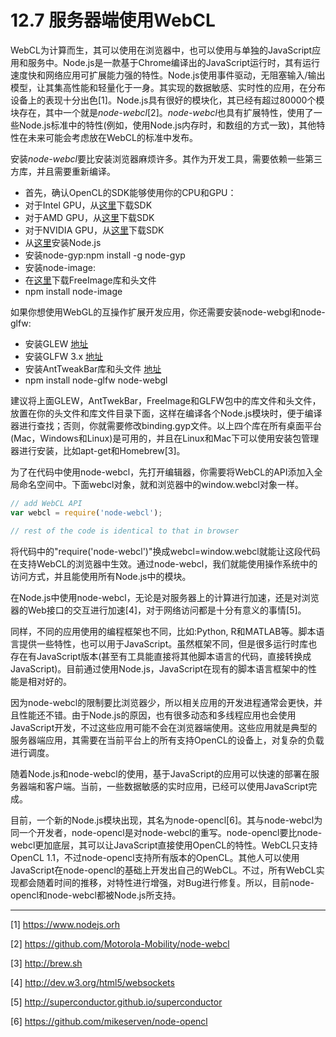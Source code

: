 # 12.7 服务器端使用WebCL

WebCL为计算而生，其可以使用在浏览器中，也可以使用与单独的JavaScript应用和服务中。Node.js是一款基于Chrome编译出的JavaScript运行时，其有运行速度快和网络应用可扩展能力强的特性。Node.js使用事件驱动，无阻塞输入/输出模型，让其集高性能和轻量化于一身。其实现的数据敏感、实时性的应用，在分布设备上的表现十分出色[1]。Node.js具有很好的模块化，其已经有超过80000个模块存在，其中一个就是*node-webcl*[2]。*node-webcl*也具有扩展特性，使用了一些Node.js标准中的特性(例如，使用Node.js内存时，和数组的方式一致)，其他特性在未来可能会考虑放在WebCL的标准中发布。

安装*node-webcl*要比安装浏览器麻烦许多。其作为开发工具，需要依赖一些第三方库，并且需要重新编译。

- 首先，确认OpenCL的SDK能够使用你的CPU和GPU：
 - 对于Intel GPU，从[这里](https://software.intel.com/en-us/vcsource/tools/opencl-sdk)下载SDK
 - 对于AMD GPU，从[这里](https://developer.amd.com/tools-and-sdks/opencl-zone/amd-accelerated-paralled-processing-app-sdk)下载SDK
 - 对于NVIDIA GPU，从[这里](https://developer.nvidia.com/opencl)下载SDK
- 从[这里](http://nodejs.org)安装Node.js
- 安装node-gyp:npm install -g node-gyp
- 安装node-image:
 - 在[这里](http://freeimage.sourceforge.net)下载FreeImage库和头文件
 - npm install node-image

如果你想使用WebGL的互操作扩展开发应用，你还需要安装node-webgl和node-glfw:

- 安装GLEW [地址](http://glew.sourceforge.net)
- 安装GLFW 3.x [地址](http://www.glfw.org)
- 安装AntTweakBar库和头文件 [地址](http://anttweakbar.sourceforge.net)
- npm install node-glfw node-webgl

建议将上面GLEW，AntTwekBar，FreeImage和GLFW包中的库文件和头文件，放置在你的头文件和库文件目录下面，这样在编译各个Node.js模块时，便于编译器进行查找；否则，你就需要修改binding.gyp文件。以上四个库在所有桌面平台(Mac，Windows和Linux)是可用的，并且在Linux和Mac下可以使用安装包管理器进行安装，比如apt-get和Homebrew[3]。

为了在代码中使用node-webcl，先打开编辑器，你需要将WebCL的API添加入全局命名空间中。下面webcl对象，就和浏览器中的window.webcl对象一样。

```JavaScript
// add WebCL API
var webcl = require('node-webcl');

// rest of the code is identical to that in browser
```

将代码中的"require('node-webcl')"换成webcl=window.webcl就能让这段代码在支持WebCL的浏览器中生效。通过node-webcl，我们就能使用操作系统中的访问方式，并且能使用所有Node.js中的模块。

在Node.js中使用node-webcl，无论是对服务器上的计算进行加速，还是对浏览器的Web接口的交互进行加速[4]，对于网络访问都是十分有意义的事情[5]。

同样，不同的应用使用的编程框架也不同，比如:Python, R和MATLAB等。脚本语言提供一些特性，也可以用于JavaScript。虽然框架不同，但是很多运行时库也存在有JavaScript版本(甚至有工具能直接将其他脚本语言的代码，直接转换成JavaScript)。目前通过使用Node.js，JavaScript在现有的脚本语言框架中的性能是相对好的。

因为node-webcl的限制要比浏览器少，所以相关应用的开发进程通常会更快，并且性能还不错。由于Node.js的原因，也有很多动态和多线程应用也会使用JavaScript开发，不过这些应用可能不会在浏览器端使用。这些应用就是典型的服务器端应用，其需要在当前平台上的所有支持OpenCL的设备上，对复杂的负载进行调度。

随着Node.js和node-webcl的使用，基于JavaScript的应用可以快速的部署在服务器端和客户端。当前，一些数据敏感的实时应用，已经可以使用JavaScript完成。

目前，一个新的Node.js模块出现，其名为node-opencl[6]。其与node-webcl为同一个开发者，node-opencl是对node-webcl的重写。node-opencl要比node-webcl更加底层，其可以让JavaScript直接使用OpenCL的特性。WebCL只支持OpenCL 1.1，不过node-opencl支持所有版本的OpenCL。其他人可以使用JavaScript在node-opencl的基础上开发出自己的WebCL。不过，所有WebCL实现都会随着时间的推移，对特性进行增强，对Bug进行修复。所以，目前node-opencl和node-webcl都被Node.js所支持。

-------

[1] https://www.nodejs.orh

[2] https://github.com/Motorola-Mobility/node-webcl

[3] http://brew.sh

[4] http://dev.w3.org/html5/websockets

[5] http://superconductor.github.io/superconductor

[6] https://github.com/mikeserven/node-opencl